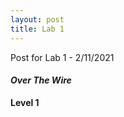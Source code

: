 ```yaml
---
layout: post
title: Lab 1
---
```


Post for Lab 1 - 2/11/2021


#### **_Over The Wire_** 

**Level 1**



